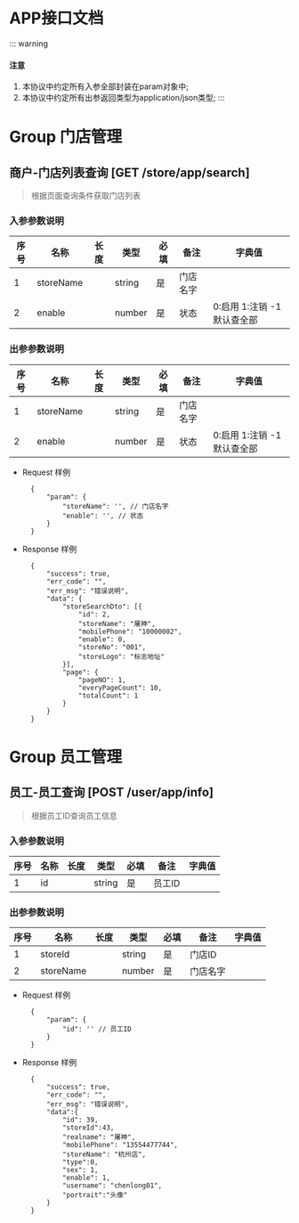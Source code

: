 # APP接口文档

::: warning
#### <i class="fa fa-warning"></i> 注意
1. 本协议中约定所有入参全部封装在param对象中;
2. 本协议中约定所有出参返回类型为application/json类型;
:::

# Group 门店管理

## 商户-门店列表查询 [GET /store/app/search]
> 根据页面查询条件获取门店列表

### 入参参数说明
序号 | 名称 | 长度 | 类型 | 必填 | 备注 | 字典值
----|------|----|------|----|------|----
1 | storeName | | string | 是 | 门店名字 |
2 | enable | | number | 是 | 状态 | 0:启用 1:注销 -1默认查全部

### 出参参数说明
序号 | 名称 | 长度 | 类型 | 必填 | 备注 | 字典值
----|------|----|------|----|------|----
1 | storeName | | string | 是 | 门店名字 |
2 | enable | | number | 是 | 状态 | 0:启用 1:注销 -1默认查全部

+ Request 样例

        {
            "param": {
                "storeName": '', // 门店名字
                "enable": '', // 状态
            }
        }

+ Response 样例

        {
            "success": true,
            "err_code": "",
            "err_msg": "错误说明",
            "data": {
                "storeSearchDto": [{
                    "id": 2,
                    "storeName": "屠神",
                    "mobilePhone": "10000002",
                    "enable": 0,
                    "storeNo": "001",
                    "storeLogo": "标志地址"
                }],
                "page": {
                    "pageNO": 1,
                    "everyPageCount": 10,
                    "totalCount": 1
                }
            }
        }
        
# Group 员工管理
 
## 员工-员工查询  [POST /user/app/info]
> 根据员工ID查询员工信息

### 入参参数说明
序号 | 名称 | 长度 | 类型 | 必填 | 备注 | 字典值
----|------|----|------|----|------|----
1 | id | | string | 是 | 员工ID |

### 出参参数说明
序号 | 名称 | 长度 | 类型 | 必填 | 备注 | 字典值
----|------|----|------|----|------|----
1 | storeId | | string | 是 | 门店ID |
2 | storeName | | number | 是 | 门店名字 |

+ Request 样例

        {
            "param": {
                "id": '' // 员工ID
            }
        }
       
+ Response 样例

        {
            "success": true,
            "err_code": "",
            "err_msg": "错误说明",
            "data":{
                "id": 39,
                "storeId":43,
                "realname": "屠神", 
                "mobilePhone": "13554477744",
                "storeName": "杭州店",
                "type":0,
                "sex": 1,
                "enable": 1,
                "username": "chenlong01",
                "portrait":"头像"
            }
        }
